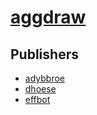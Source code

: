 # [aggdraw](https://pypi.org/project/aggdraw)



## Publishers
- [adybbroe](https://pypi.org/user/adybbroe)
- [dhoese](https://pypi.org/user/dhoese)
- [effbot](https://pypi.org/user/effbot)

